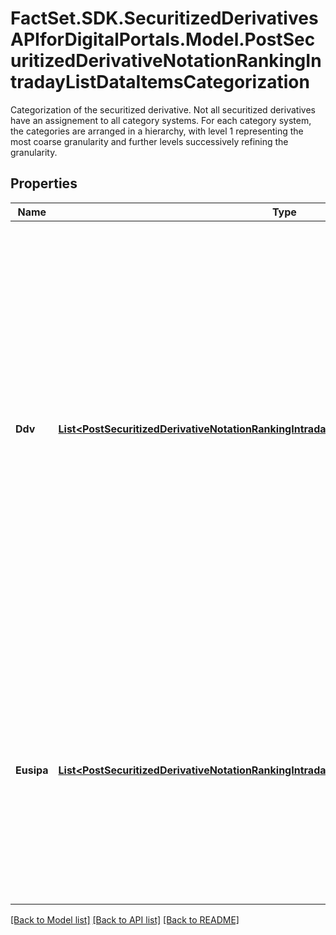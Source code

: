 # FactSet.SDK.SecuritizedDerivativesAPIforDigitalPortals.Model.PostSecuritizedDerivativeNotationRankingIntradayListDataItemsCategorization
Categorization of the securitized derivative. Not all securitized derivatives have an assignement to all category systems. For each category system, the categories are arranged in a hierarchy, with level 1 representing the most coarse granularity and further levels successively refining the granularity.

## Properties

Name | Type | Description | Notes
------------ | ------------- | ------------- | -------------
**Ddv** | [**List&lt;PostSecuritizedDerivativeNotationRankingIntradayListDataCategorizationDdvItems&gt;**](PostSecuritizedDerivativeNotationRankingIntradayListDataCategorizationDdvItems.md) | Categorization based on the DDV (Deutscher Derivate Verband, German for German Derivatives Association) product classification. This category system covers securitized derivatives traded in Germany except exchange trade commodities (ETC) and exchange traded notes (ETN). See endpoint &#x60;/category/list-by-system&#x60; for category system 23 for possible values. | [optional] 
**Eusipa** | [**List&lt;PostSecuritizedDerivativeNotationRankingIntradayListDataCategorizationEusipaItems&gt;**](PostSecuritizedDerivativeNotationRankingIntradayListDataCategorizationEusipaItems.md) | Categorization based on the EUSIPA (European Structured Investment Products Association) product classification. This category system  covers all securitized derivatives. See endpoint &#x60;/category/list-by-system&#x60; for category system 18 for possible values. | [optional] 

[[Back to Model list]](../README.md#documentation-for-models) [[Back to API list]](../README.md#documentation-for-api-endpoints) [[Back to README]](../README.md)

